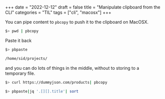 +++
date = "2022-12-12"
draft = false
title = "Manipulate clipboard from the CLI"
categories = "TIL"
tags = ["cli", "macosx"]
+++


You can pipe content to  `pbcopy` to push it to the clipboard on MacOSX.

```bash
$> pwd | pbcopy
```

Paste it back

```bash
$> pbpaste

/home/sid/projects/
```

and you can do lots of things in the middle, without to storing to a temporary file.

```bash
$> curl https://dummyjson.com/products| pbcopy

$> pbpaste|jq '.[][].title'| sort
```
